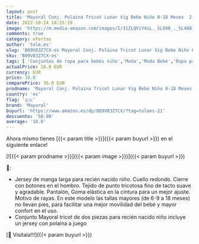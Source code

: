 ```yaml
---
layout: post
title: 'Mayoral Conj. Polaina Tricot Lunar Vig Bebe Niño 0-18 Meses  2 a 4 meses '
date: 2022-10-24 18:25:19
image: 'https://m.media-amazon.com/images/I/31ZLQViY4iL._SL500_._SL400_.jpg'
comments: true
category: ofertas
author: 'tole.es'
slug: 'B09V83Z7CX-es Mayoral Conj. Polaina Tricot Lunar Vig Bebe Niño 0-18...'
sku: 'B09V83Z7CX-es'
tags: [ 'Conjuntos de ropa para bebés niño','Moda','Moda Bebé','Ropa para bebés','Ropa para bebés niño','bebe','mayoral','🇪🇸', ]
actualPrice: 18.0 EUR
currency: EUR
price: 18.0
comparePrice: 36.0 EUR
prodname: 'Mayoral Conj. Polaina Tricot Lunar Vig Bebe Niño 0-18 Meses  2 a 4 meses '
country: 'es'
flag: '🇪🇸'
brand: 'Mayoral'
buyurl: 'https://www.amazon.es/dp/B09V83Z7CX/?tag=tolees-21'
descuento: '50.00'
average: '18.0'
---
```


Ahora mismo tienes [{{< param title >}}]({{< param buyurl >}}) en el siguiente enlace!

[![{{< param prodname >}}]({{< param image >}})]({{< param buyurl >}})

🔎:

- Jersey de manga larga para recién nacido niño. Cuello redondo. Cierre con botones en el hombro. Tejido de punto tricotosa fino de tacto suave y agradable. Pantalón, Goma elástica en la cintura para un mejor ajuste. Motivo de rayas. En este modelo las tallas mayores (de 6-9 a 18 meses) no llevan pies, para facilitar una mejor movilidad del bebé y mayor confort en el uso.
- Conjunto Mayoral tricot de dos piezas para recién nacido niño incluye un jersey con polaina a juego

[🛒 Visítala!!!]({{< param buyurl >}})
